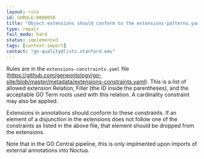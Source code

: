 ```yaml
---
layout: rule
id: GORULE:0000058
title: "Object extensions should conform to the extensions-patterns.yaml file in metadata"
type: repair
fail_mode: hard
status: implemented
tags: [context-import]
contact: "go-quality@lists.stanford.edu"
---
```

Rules are in the `extensions-constraints.yaml` file (https://github.com/geneontology/go-site/blob/master/metadata/extensions-constraints.yaml). This is
a list of allowed extension Relation, Filler (the ID inside the parentheses), and
the acceptable GO Term roots used with this relation. A cardinality constraint may also be
applied.

Extensions in annotations should conform to these constraints. If an element of a
disjunction in the extensions does not follow one of the constraints as listed in
the above file, that element should be dropped from the extensions.

Note that in the GO Central pipeline, this is only implmented upon imports of external annotations into Noctua.
